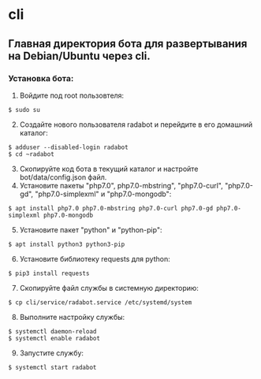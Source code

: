 # cli
## Главная директория бота для развертывания на Debian/Ubuntu через cli. 
### Установка бота:
1. Войдите под root пользовтеля:
```shell
$ sudo su
```
2. Создайте нового пользователя radabot и перейдите в его домашний каталог:
```shell
$ adduser --disabled-login radabot
$ cd ~radabot
```
3. Скопируйте код бота в текущий каталог и настройте bot/data/config.json файл.
4. Установите пакеты "php7.0", php7.0-mbstring", "php7.0-curl", "php7.0-gd", "php7.0-simplexml" и "php7.0-mongodb":
```shell
$ apt install php7.0 php7.0-mbstring php7.0-curl php7.0-gd php7.0-simplexml php7.0-mongodb
```
5. Установите пакет "python" и "python-pip":
```shell
$ apt install python3 python3-pip
```
6. Установите библиотеку requests для python:
```shell
$ pip3 install requests
```
7. Скопируйте файл службы в системную директорию:
```shell
$ cp cli/service/radabot.service /etc/systemd/system
```
8. Выполните настройку службы:
```shell
$ systemctl daemon-reload
$ systemctl enable radabot
```
9. Запустите службу:
```shell
$ systemctl start radabot
```
